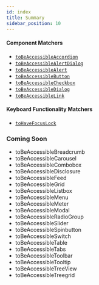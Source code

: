 ```yaml
---
id: index
title: Summary
sidebar_position: 10
---
```


#### Component Matchers

- [`toBeAccessibleAccordion`](/matchers/accordion)
- [`toBeAccessibleAlertDialog`](/matchers/alertdialog)
- [`toBeAccessibleAlert`](/matchers/alert)
- [`toBeAccessibleButton`](/matchers/button)
- [`toBeAccessibleCheckbox`](/matchers/checkbox)
- [`toBeAccessibleDialog`](/matchers/dialog)
- [`toBeAccessibleLink`](/matchers/link)

#### Keyboard Functionality Matchers

- [`toHaveFocusLock`](/matchers/focuslock)

### Coming Soon

- toBeAccessibleBreadcrumb
- toBeAccessibleCarousel
- toBeAccessibleCombobox
- toBeAccessibleDisclosure
- toBeAccessibleFeed
- toBeAccessibleGrid
- toBeAccessibleListbox
- toBeAccessibleMenu
- toBeAccessibleMeter
- toBeAccessibleModal
- toBeAccessibleRadioGroup
- toBeAccessibleSlider
- toBeAccessibleSpinbutton
- toBeAccessibleSwitch
- toBeAccessibleTable
- toBeAccessibleTabs
- toBeAccessibleToolbar
- toBeAccessibleTooltip
- toBeAccessibleTreeView
- toBeAccessibleTreegrid
